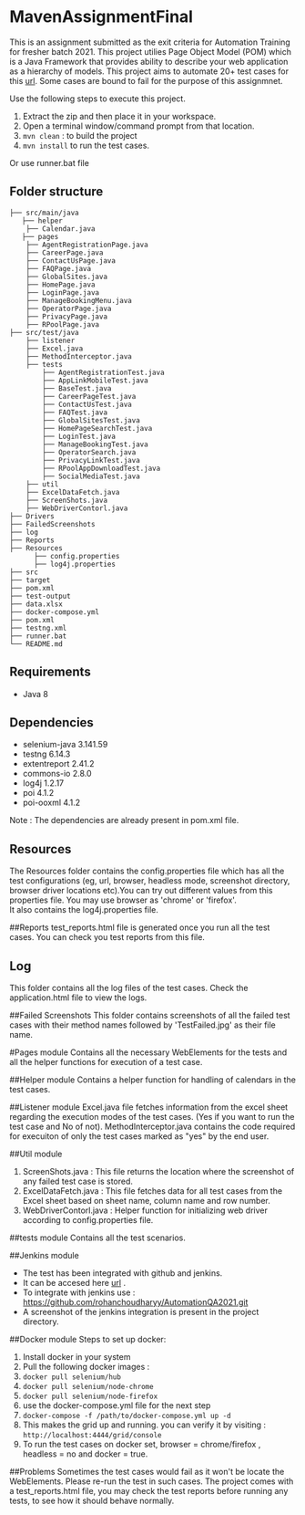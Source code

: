 MavenAssignmentFinal
=======================
This is an assignment submitted as the exit criteria for Automation Training for fresher batch 2021. This project utilies Page Object Model (POM) which is a Java Framework that provides ability to describe your web application as a hierarchy of models. This project aims to automate 20+ test cases for this [url](https://www.redbus.in/). Some cases are bound to fail for the purpose of this assignmnet. 

Use the following steps to execute this project.
1. Extract the zip and then place it in your workspace.
2. Open a terminal window/command prompt from that location.
3. `mvn clean` : to build the project
4. `mvn install` to run the test cases.

Or use runner.bat file


## Folder structure                     
    ├── src/main/java                     
       ├── helper
       	├── Calendar.java
       ├── pages                
       	├── AgentRegistrationPage.java
       	├── CareerPage.java
       	├── ContactUsPage.java
       	├── FAQPage.java
       	├── GlobalSites.java
       	├── HomePage.java
       	├── LoginPage.java
       	├── ManageBookingMenu.java
       	├── OperatorPage.java
       	├── PrivacyPage.java
       	├── RPoolPage.java
    ├── src/test/java      
		├── listener
       	├── Excel.java 
       	├── MethodInterceptor.java                   
      	├── tests	
    	 	├── AgentRegistrationTest.java
    		├── AppLinkMobileTest.java
    		├── BaseTest.java
    		├── CareerPageTest.java
    		├── ContactUsTest.java
    		├── FAQTest.java
    		├── GlobalSitesTest.java
    		├── HomePageSearchTest.java
    		├── LoginTest.java
    		├── ManageBookingTest.java
    		├── OperatorSearch.java
    		├── PrivacyLinkTest.java
    		├── RPoolAppDownloadTest.java
    		├── SocialMediaTest.java   			    			   
      	├── util                        
       	├── ExcelDataFetch.java
       	├── ScreenShots.java
       	├── WebDriverContorl.java
    ├── Drivers            
    ├── FailedScreenshots                       
    ├── log                   
    ├── Reports                   
    ├── Resources
          ├── config.properties
          ├── log4j.properties     
    ├── src              
    ├── target          
    ├── pom.xml                   
    ├── test-output     
    ├── data.xlsx
    ├── docker-compose.yml
    ├── pom.xml
    ├── testng.xml
    ├── runner.bat
    └── README.md
    
## Requirements
* Java 8

## Dependencies
* selenium-java 3.141.59
* testng 6.14.3
* extentreport 2.41.2
* commons-io 2.8.0
* log4j 1.2.17
* poi 4.1.2
* poi-ooxml 4.1.2

Note : The dependencies are already present in pom.xml file.

## Resources
The Resources folder contains the config.properties file which has all the test configurations (eg, url, browser, headless mode, screenshot directory, browser driver locations  etc).You can try out different values from this properties file.
You may use browser as 'chrome' or 'firefox'.  
It also contains the log4j.properties file.

##Reports
test_reports.html file is generated once you run all the test cases. You can check you test reports from this file.

## Log
This folder contains all the log files of the test cases. Check the application.html file to view the logs.

##Failed Screenshots
This folder contains screenshots of all the failed test cases with their method names followed by 'TestFailed.jpg' as their file name.

#Pages module
Contains all the necessary WebElements for the tests and all the helper functions for execution of a test case.

##Helper module
Contains a helper function for handling of calendars in the test cases.

##Listener module
Excel.java file fetches information from the excel sheet regarding the execution modes of the test cases. (Yes if you want to run the test case and No of not). MethodInterceptor.java contains the code required for execuiton of only the test cases marked as "yes" by the end user.

##Util module
1. ScreenShots.java : This file returns the location where the screenshot of any failed test case is stored.
1. ExcelDataFetch.java : This file fetches data for all test cases from the Excel sheet based on sheet name, column name and row number.
1. WebDriverContorl.java : Helper function for initializing web driver according to config.properties file.

##tests module
Contains all the test scenarios.

##Jenkins  module
* The test has been integrated with github and jenkins.
* It can be accesed here [url](https://github.com/rohanchoudharyy/AutomationQA2021) .
* To integrate with jenkins use : https://github.com/rohanchoudharyy/AutomationQA2021.git
* A screenshot of the jenkins integration is present in the project directory.

##Docker  module
Steps to set up docker:
1. Install docker in your system
2. Pull the following docker images :
3. `docker pull selenium/hub`
4. `docker pull selenium/node-chrome`
5. `docker pull selenium/node-firefox`
6. use the docker-compose.yml file for the next step
7. `docker-compose -f /path/to/docker-compose.yml up -d`
8. This makes the grid up and running. you can verify it by visiting : `http://localhost:4444/grid/console`
9. To run the test cases on docker set, browser = chrome/firefox , headless = no and docker = true.

##Problems
Sometimes the test cases would fail as it won't be locate the WebElements. Please re-run the test in such cases.
The project comes with a test_reports.html file, you may check the test reports before running any tests, to see how it should behave normally.

